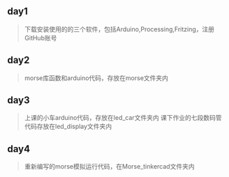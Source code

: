 ## **day1**   
>下载安装使用的的三个软件，包括Arduino,Processing,Fritzing，注册GitHub账号
## **day2**    
>morse库函数和arduino代码，存放在morse文件夹内
## **day3**    
>上课的小车arduino代码，存放在led_car文件夹内  课下作业的七段数码管代码存放在led_display文件夹内
## **day4**    
>重新编写的morse模拟运行代码，在Morse_tinkercad文件夹内
